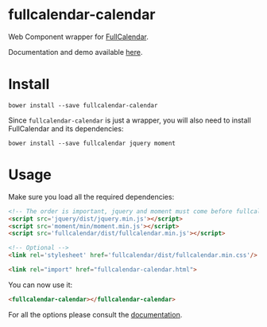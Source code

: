 # fullcalendar-calendar

Web Component wrapper for [FullCalendar](http://fullcalendar.io/).

Documentation and demo available [here](http://sorin-davidoi.github.io/fullcalendar-calendar/components/fullcalendar-calendar/).

# Install

```
bower install --save fullcalendar-calendar
```

Since `fullcalendar-calendar` is just a wrapper, you will also need to install FullCalendar and its dependencies:

```
bower install --save fullcalendar jquery moment
```

# Usage

Make sure you load all the required dependencies:

```html
<!-- The order is important, jquery and moment must come before fullcalendar -->
<script src='jquery/dist/jquery.min.js'></script>
<script src='moment/min/moment.min.js'></script>
<script src='fullcalendar/dist/fullcalendar.min.js'></script>

<!-- Optional -->
<link rel='stylesheet' href='fullcalendar/dist/fullcalendar.min.css'/>

<link rel="import" href="fullcalendar-calendar.html">
```

You can now use it:

```html
<fullcalendar-calendar></fullcalendar-calendar>
```

For all the options please consult the [documentation](http://sorin-davidoi.github.io/fullcalendar-calendar/components/fullcalendar-calendar/).
